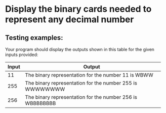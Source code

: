 # Display the binary cards needed to represent any decimal number

## Testing examples:

Your program should display the outputs shown in this table for the given inputs provided:

| Input | Output                                                    |
| ----- | --------------------------------------------------------- |
| 11    | The binary representation for the number 11 is WBWW       |
| 255   | The binary representation for the number 255 is WWWWWWWW  |
| 256   | The binary representation for the number 256 is WBBBBBBBB |

